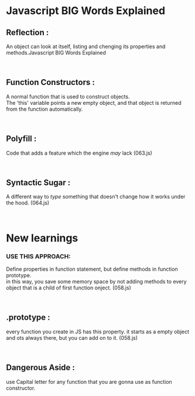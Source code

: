 # Javascript BIG Words Explained

## **Reflection** :  
An object can look at itself, listing and chenging its properties and methods.Javascript BIG Words Explained  

&nbsp;  

## **Function Constructors** :  
A normal function that is used to construct objects.  
The 'this' variable points a new empty object, and that object is returned from the function automatically.

&nbsp;  

## **Polyfill** : 
Code that adds a feature which the engine *may* lack (063.js)

&nbsp;  

## **Syntactic Sugar** :
A different way to *type* something that doesn't change how it works under the hood. (064.js)

&nbsp;  

# New learnings  

### USE THIS APPROACH:  
Define properties in function statement, but define methods in function prototype.  
in this way, you save some memory space by not adding methods to every object that is a child of first function onject. (058.js)  

&nbsp;  

## **.prototype** :  
every function you create in JS has this property. it starts as a empty object and ots always there, but you can add on to it. (058.js)

&nbsp;  

## **Dangerous Aside** :  
use Capital letter for any function that you are gonna use as function constructor.  

&nbsp;  

